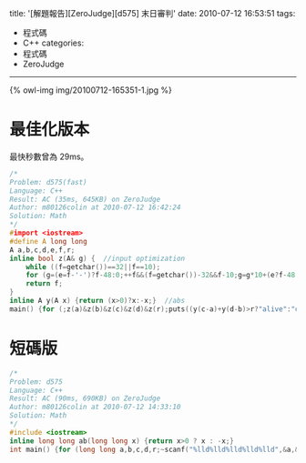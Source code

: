 title: '[解題報告][ZeroJudge][d575] 末日審判'
date: 2010-07-12 16:53:51
tags:
- 程式碼
- C++
categories:
- 程式碼
- ZeroJudge
---

{% owl-img img/20100712-165351-1.jpg %}

<!-- more -->

# 最佳化版本

最快秒數曾為 29ms。

``` cpp
/*
Problem: d575(fast)
Language: C++
Result: AC (35ms, 645KB) on ZeroJudge
Author: m80126colin at 2010-07-12 16:42:24
Solution: Math
*/
#import <iostream>
#define A long long
A a,b,c,d,e,f,r;
inline bool z(A& g) {  //input optimization
	while ((f=getchar())==32||f==10);
	for (g=(e=f-'-')?f-48:0;++f&&(f=getchar())-32&&f-10;g=g*10+(e?f-48:48-f));
	return f;
}
inline A y(A x) {return (x>0)?x:-x;}  //abs
main() {for (;z(a)&z(b)&z(c)&z(d)&z(r);puts((y(c-a)+y(d-b)>r?"alive":"die")));}
```

# 短碼版

``` cpp
/*
Problem: d575
Language: C++
Result: AC (90ms, 690KB) on ZeroJudge
Author: m80126colin at 2010-07-12 14:33:10
Solution: Math
*/
#include <iostream>
inline long long ab(long long x) {return x>0 ? x : -x;}
int main() {for (long long a,b,c,d,r;~scanf("%lld%lld%lld%lld%lld",&a,&b,&c,&d,&r);puts((ab(c-a)+ab(d-b) >r ? "alive" : "die"))) ;}
```